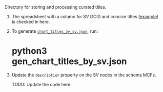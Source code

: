 Directory for storing and processing curated titles.

1. The spreadsheet with a column for SV DCID and concise titles
   ([example](https://docs.google.com/spreadsheets/d/1lmNAnqECpcvkuOlIkdo50Ve1KAalOoyP_lUlOuLmIAU/edit#gid=817471184))
   is checked in here.

2. To generate [`chart_titles_by_sv.json`](../../../server/config/nl_page/chart_titles_by_sv.json), run:

    # python3 gen_chart_titles_by_sv.json

3. Update the `description` property on the SV nodes in the schema MCFs.

   TODO: Update the code here.


